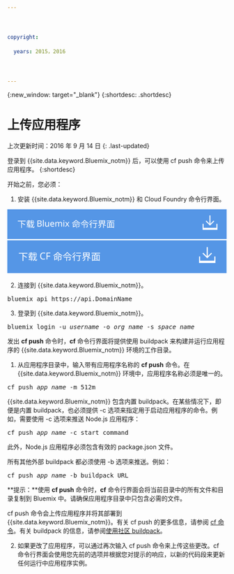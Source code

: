 ```yaml
---

 

copyright:

  years: 2015，2016

 

---
```


{:new_window: target="_blank"}
{:shortdesc: .shortdesc}

# 上传应用程序
上次更新时间：2016 年 9 月 14 日
{: .last-updated}

登录到 {{site.data.keyword.Bluemix_notm}} 后，可以使用 cf push 命令来上传应用程序。
{:shortdesc}

开始之前，您必须：
  1. 安装 {{site.data.keyword.Bluemix_notm}} 和 Cloud Foundry 命令行界面。

  <a class="xref" href="http://clis.ng.bluemix.net/ui/home.html" target="_blank" title="（在新选项卡或窗口中打开）"><img class="image" src="images/btn_bx_commandline.svg" alt="下载 {{site.data.keyword.Bluemix_notm}} 命令行界面" /> </a>  <a class="xref" href="https://github.com/cloudfoundry/cli/releases" target="_blank" title="（在新选项卡或窗口中打开）"><img class="image" src="images/btn_cf_commandline.svg" alt="下载 Cloud Foundry 命令行界面" /> </a>
 

  2. 连接到 {{site.data.keyword.Bluemix_notm}}。

  <pre class="pre">bluemix api https://api.<span class="keyword" data-hd-keyref="DomainName">DomainName</span></pre>
  
  3. 登录到 {{site.data.keyword.Bluemix_notm}}。

  <pre class="pre">bluemix login -u <var class="keyword varname" data-hd-keyref="user_ID">username</var> -o <var class="keyword varname" data-hd-keyref="org_name">org_name</var> -s <var class="keyword varname" data-hd-keyref="space_name">space_name</var></pre>

发出 **cf push** 命令时，**cf** 命令行界面将提供使用 buildpack 来构建并运行应用程序的 {{site.data.keyword.Bluemix_notm}} 环境的工作目录。

  1. 从应用程序目录中，输入带有应用程序名称的 **cf push** 命令。在 {{site.data.keyword.Bluemix_notm}} 环境中，应用程序名称必须是唯一的。

  
  <pre class="pre">cf push <var class="keyword varname" data-hd-keyref="app_name">app_name</var> -m 512m</pre>
  
  {{site.data.keyword.Bluemix_notm}} 包含内置 buildpack。在某些情况下，即便是内置 buildpack，也必须提供 -c 选项来指定用于启动应用程序的命令。例如，需要使用 -c 选项来推送 Node.js 应用程序：
  
  <pre class="pre">cf push <var class="keyword varname" data-hd-keyref="app_name">app_name</var> -c start_command</pre>
  
  此外，Node.js 应用程序必须包含有效的 package.json 文件。

  所有其他外部 buildpack 都必须使用 -b 选项来推送。例如：

  <pre class="pre">cf push <var class="keyword varname" data-hd-keyref="app_name">app_name</var> -b buildpack_URL</pre>
  
  **提示：**使用 **cf push** 命令时，**cf** 命令行界面会将当前目录中的所有文件和目录复制到 Bluemix 中。请确保应用程序目录中只包含必需的文件。

  cf push 命令会上传应用程序并将其部署到 {{site.data.keyword.Bluemix_notm}}。有关 cf push 的更多信息，请参阅 [cf 命令](../cli/reference/cfcommands/index.html)。有关 buildpack 的信息，请参阅[使用社区 buildpack](../cfapps/byob.html)。

  2. 如果更改了应用程序，可以通过再次输入 cf push 命令来上传这些更改。cf 命令行界面会使用您先前的选项并根据您对提示的响应，以新的代码段来更新任何运行中应用程序实例。


